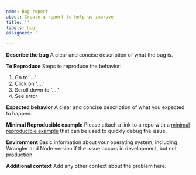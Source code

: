 ```yaml
---
name: Bug report
about: Create a report to help us improve
title: ''
labels: bug
assignees: ''

---
```


**Describe the bug**
A clear and concise description of what the bug is.

**To Reproduce**
Steps to reproduce the behavior:
1. Go to '...'
2. Click on '....'
3. Scroll down to '....'
4. See error

**Expected behavior**
A clear and concise description of what you expected to happen.

**Minimal Reproducible example**
Please attach a link to a repo with a [minimal reproducible example](https://stackoverflow.com/help/minimal-reproducible-example) that can be used to quickly debug the issue.

**Environment**
Basic information about your operating system, including Wrangler and Node version if the issue occurs in development, but not production.

**Additional context**
Add any other context about the problem here.

